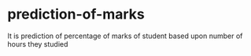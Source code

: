 # prediction-of-marks
It is prediction of percentage of marks of student based upon number of hours they studied
